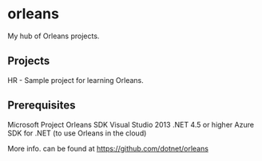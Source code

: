 # orleans
My hub of Orleans projects.

<h2>Projects</h2>

HR - Sample project for learning Orleans.

<h2>Prerequisites</h2>

Microsoft Project Orleans SDK
Visual Studio 2013
.NET 4.5 or higher
Azure SDK for .NET (to use Orleans in the cloud)

More info. can be found at https://github.com/dotnet/orleans
